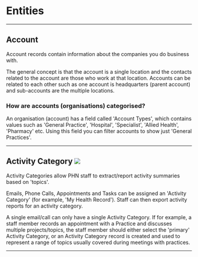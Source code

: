 # Entities


___

## Account

Account records contain information about the companies you do business with.

The general concept is that the account is a single location and the contacts related to the account are those who work at that location. Accounts can be related to each other such as one account is headquarters (parent account) and sub-accounts are the multiple locations.

### How are accounts (organisations) categorised?

An organisation (account) has a field called 'Account Types', which contains values such as 'General Practice', 'Hospital', 'Specialist', 'Allied Health', 'Pharmacy' etc. Using this field you can filter accounts to show just 'General Practices'.

___

## Activity Category <img src="../img/activity_category.png" />

Activity Categories allow PHN staff to extract/report activity summaries based on 'topics'. 

Emails, Phone Calls, Appointments and Tasks can be assigned an 'Activity Category' (for example, 'My Health Record'). Staff can then export activity reports for an activity category.

A single email/call can only have a single Activity Category. If for example, a staff member records an appointment with a Practice and discusses multiple projects/topics, the staff member should either select the 'primary' Activity Category, or an Activity Category record is created and used to represent a range of topics usually covered during meetings with practices.

___

